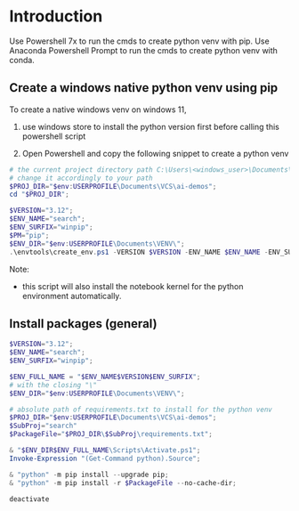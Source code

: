 # Introduction
Use Powershell 7x to run the cmds to create python venv with pip.
Use Anaconda Powershell Prompt to run the cmds to create python venv with conda.

## Create a windows native python venv using pip
To create a native windows venv on windows 11,
1. use windows store to install the python version first before calling this powershell script

2. Open Powershell and copy the following snippet to create a python venv 
```powershell
# the current project directory path C:\Users\<windows_user>\Documents\VCS\<project_name>
# change it accordingly to your path
$PROJ_DIR="$env:USERPROFILE\Documents\VCS\ai-demos";
cd "$PROJ_DIR";

$VERSION="3.12";
$ENV_NAME="search";
$ENV_SURFIX="winpip";
$PM="pip";
$ENV_DIR="$env:USERPROFILE\Documents\VENV\";
.\envtools\create_env.ps1 -VERSION $VERSION -ENV_NAME $ENV_NAME -ENV_SURFIX $ENV_SURFIX -PM $PM -WORK_DIR $ENV_DIR;
```

Note:
*  this script will also install the notebook kernel for the python environment automatically.

## Install packages (general)
```powershell
$VERSION="3.12";
$ENV_NAME="search";
$ENV_SURFIX="winpip";

$ENV_FULL_NAME = "$ENV_NAME$VERSION$ENV_SURFIX";
# with the closing "\"
$ENV_DIR="$env:USERPROFILE\Documents\VENV\";

# absolute path of requirements.txt to install for the python venv
$PROJ_DIR="$env:USERPROFILE\Documents\VCS\ai-demos";
$SubProj="search" 
$PackageFile="$PROJ_DIR\$SubProj\requirements.txt";

& "$ENV_DIR$ENV_FULL_NAME\Scripts\Activate.ps1";
Invoke-Expression "(Get-Command python).Source";

& "python" -m pip install --upgrade pip;
& "python" -m pip install -r $PackageFile --no-cache-dir;

deactivate
```